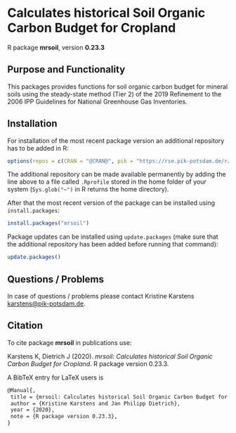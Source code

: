 # Calculates historical Soil Organic Carbon Budget for Cropland

R package **mrsoil**, version **0.23.3**

  

## Purpose and Functionality

This packages provides functions for soil organic carbon budget for mineral soils using the steady-state method (Tier 2) of the 2019 Refinement to the 2006 IPP Guidelines for National Greenhouse Gas Inventories.


## Installation

For installation of the most recent package version an additional repository has to be added in R:

```r
options(repos = c(CRAN = "@CRAN@", pik = "https://rse.pik-potsdam.de/r/packages"))
```
The additional repository can be made available permanently by adding the line above to a file called `.Rprofile` stored in the home folder of your system (`Sys.glob("~")` in R returns the home directory).

After that the most recent version of the package can be installed using `install.packages`:

```r 
install.packages("mrsoil")
```

Package updates can be installed using `update.packages` (make sure that the additional repository has been added before running that command):

```r 
update.packages()
```

## Questions / Problems

In case of questions / problems please contact Kristine Karstens <karstens@pik-potsdam.de>.

## Citation

To cite package **mrsoil** in publications use:

Karstens K, Dietrich J (2020). _mrsoil: Calculates historical Soil Organic Carbon Budget for Cropland_. R package version 0.23.3.

A BibTeX entry for LaTeX users is

 ```latex
@Manual{,
  title = {mrsoil: Calculates historical Soil Organic Carbon Budget for Cropland},
  author = {Kristine Karstens and Jan Philipp Dietrich},
  year = {2020},
  note = {R package version 0.23.3},
}
```

